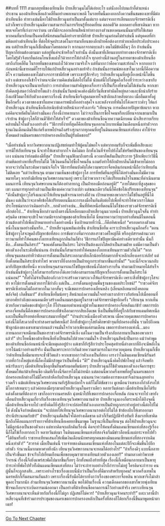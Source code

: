 ##บทที่ 1111 สามกลยุทธิ์ของเทียนซือ
ป๋ายเสี่ยวฉุนไม่ได้เอ่ยอะไร แต่นั่งลงไปบนเก้าอี้ตำแหน่งประธาน มองต้าเทียนซือแล้วคลี่ยิ้มอย่างพอเหมาะพอดี ในรอยยิ้มนี้มองออกถึงความชื่นชมของเขาที่มีต่อต้าเทียนซือ
ท่าทางเช่นนี้หาใช่ป๋ายเสี่ยวฉุนทำเป็นมาตั้งแต่แรก แต่มาจากการเลียนแบบจักรพรรดิเซิ่ง แล้วก็เพราะป๋ายเสี่ยวฉุนมีความสามารถในการเรียนรู้ที่ยอดเยี่ยม ตลอดชีวิต ตลอดทางที่เขาเดินมา หากพบเจอใครที่เก่งกาจกว่าตน เขาก็มักจะลอกเลียนสีหน้าท่าทางบางส่วนของคนคนนั้นมาปรับใช้เสมอ
หากคนที่มาเยือนเป็นคนที่สนิทสนมกันดีอย่างราชาผียักษ์ ป๋ายเสี่ยวฉุนย่อมไม่ทำเช่นนี้ แต่บุคคลที่อำมหิตอย่างต้าเทียนซือ ที่ต่อให้จุดประสงค์ในการมาเยือนของอีกฝ่ายคือต้องการช่วยเหลือประคับประคองตน แต่ป๋ายเสี่ยวฉุนก็เชื่อมั่นมาโดยตลอดว่า หากนอกจากตบะแล้ว ตนไม่มีข้อดีอื่นๆ อีก ถ้าเช่นนั้นปัญหาก็ย่อมต้องตามมา แต่อยู่ที่แค่จะช้าหรือเร็วเท่านั้น
ดังนั้นเขาที่เลียนแบบท่าทางของจักรพรรดิเซิ่งโดยไม่รู้ตัวจึงยกยิ้มอ่อนโยนซึ่งแฝงไว้ด้วยการให้กำลังใจ
ทุกอย่างนี้ล้วนอยู่ในสายตาของต้าเทียนซือ เขาถึงกับคลี่ยิ้ม ในรอยยิ้มของเขาแฝงไว้ด้วยความจริงใจ แต่ที่มากกว่าคือความสะท้อนใจ หากบอกว่าก่อนหน้านี้เขายอมศิโรราบให้แก่ป๋ายเสี่ยวฉุนอย่างแท้จริง ถ้าเช่นนั้นอารมณ์ของเขาในเวลานี้ก็คือความดีใจ ความคิดของเขาไม่ต่างจากราชาผียักษ์ เพราะเขารู้สึกจริงๆ ว่าป๋ายเสี่ยวฉุนที่อยู่เบื้องหน้านี้โตขึ้นแล้ว
แต่เขาเองก็เข้าใจว่าตนจะมีความคิดเช่นนี้ต่อไปไม่ได้ นับแต่นี้ไปไม่พูดถึงเรื่องที่ว่าระหว่างเขากับป๋ายเสี่ยวฉุนจะเป็นนายกับบ่าว การลำดับความสำคัญของเรื่องราวก็เป็นเรื่องที่ขาดไม่ได้เช่นกัน หากเขายังคิดอยู่เสมอว่าอีกฝ่ายโตแล้ว ถ้าเช่นนั้นวันหน้าคงต้องมีสักวันที่เขาทำผิดใหญ่หลวงและชักนำภัยร้ายถึงแก่ชีวิตมาให้กับตัวเองเพราะเรื่องนี้
ต้าเทียนซือจึงสูดลมหายใจเข้าลึกแล้วหลับตาลง เมื่อลืมตาทั้งคู่ขึ้นอีกครั้ง ดวงตาของเขาก็เผยความเคารพนับถืออย่างสุดใจ และหลังจากที่หันไปโค้งคารวะต่ำๆ ให้แก่ป๋ายเสี่ยวฉุน ต้าเทียนซือก็เอ่ยเนิบช้าด้วยสีหน้าเอาจริงเอาจัง
“เทียนจุน การคลี่คลายปัญหาข้อแรก หากแค่คิดจะหยัดยืนได้อย่างมั่นคง เรื่องนี้ง่ายดายมาก ไม่ว่าจะเป็นการซื้อใจคนหรือเปลี่ยนจากแขกมาเป็นเจ้าบ้าน ข้าผู้อาวุโสก็ล้วนมีวิธีทำให้สำเร็จ!” ดวงตาของต้าเทียนซือฉายความเฉียบคม น้ำเสียงราบเรียบคล้ายมั่นใจในตัวเองอย่างยิ่ง
“วิธีการที่ง่ายที่สุดก็คือเทียนจุนออกนโยบายเพิ่มเงินเดือนหนึ่งเท่าตัวจากฐานเงินเดือนเดิมให้แก่ครึ่งเทพไปจนถึงสร้างฐานรากทุกคนที่อยู่ในดินแดนเซียนแห่งที่สอง ค่าใช้จ่ายทั้งหมดล้วนมีนครเขตการปกครองหลักเป็นผู้รับผิดชอบ!”


“เมื่อทำเช่นนี้ หากวิเศษกาลนานปฏิเสธย่อมทำให้ผู้คนไม่พอใจ แต่หากยอมรับก็จะเพิ่มชื่อเสียงและบารมีให้กับเทียนจุน นี่จะทำให้เขาลำบากใจ คิดไม่ตก อีกทั้งเงินที่จ่ายไปยังไม่ใช่ทรัพย์สินของเทียนจุนเอง แน่นอนว่าย่อมต้องดีที่สุด”
ป๋ายเสี่ยวฉุนฟังมาถึงตรงนี้ ดวงตาก็พลันเป็นประกาย รู้สึกเพียงว่าวิธีนี้อำมหิตอย่างหาที่เปรียบไม่ได้ ใช้เงินคนอื่นไปซื้อใจคนอื่น แถมยังทำให้อีกฝ่ายกลืนไม่เข้าคายไม่ออก หากจะว่ากันในระดับความน่าเจ็บใจ วิธีการที่ตนบังคับใส่ความพระยาจื่อหลินก่อนหน้านี้ถือว่าเทียบกันไม่ติดเลย
“แต่ว่าเทียนจุน ตามความเห็นของข้าผู้อาวุโส การที่หยัดยืนอยู่ที่นี่ได้อย่างมั่นคงไม่มีความหมายใดๆ หากยังมีเทียนจุนวิเศษกาลนานอยู่ เพราะไม่ว่าพวกเราจะได้เปรียบเช่นไรในขณะที่ดำเนินตามแผนการนี้ เทียนจุนวิเศษกาลนานก็ต้องทำลายกฎ เป็นฝ่ายลงมือก่อนอยู่ดี!”
“ภายใต้ตบะที่สูงสุดของเขา แผนการทุกอย่างล้วนเป็นเพียงแค่ความว่างเปล่า แต่ขณะเดียวกันนี่ก็คือข้อได้เปรียบของเทียนจุน”
“ดังนั้นข้าผู้อาวุโสจึงแนะนำให้เทียนจุนพิจารณาอย่างถี่ถ้วน เป้าหมายของพวกเราไม่ใช่ยืนอยู่ที่นี่ได้มั่นคง แต่เป็นว่าจะอาศัยข้อได้เปรียบตอนนี้และการลงมือในอันดับต่อไปเพื่อที่จะทำให้พวกเราได้ผลประโยชน์มากกว่าเดิมอย่างไร...ยกตัวอย่างเช่น...พื้นที่ทิศเหนือที่ตอนนี้ไม่ใช่ของราชวงศ์จักรพรรดิเซิ่งอีกต่อไป...” ต้าเทียนซือกล่าวมาถึงตรงนี้ก็เหลือบมองป๋ายเสี่ยวฉุนแวบหนึ่ง
ป๋ายเสี่ยวฉุนใจสั่น ทำท่าครุ่นคิด เขาพอจะเข้าใจความนัยจากคำพูดของต้าเทียนซือได้ นี่หมายความว่าทุกอย่างที่ตนมีในตอนนี้ล้วนต้องทำไปเพื่อเป้าหมายอย่างใดอย่างหนึ่ง ซึ่งเป้าหมายที่ว่านี้...ก็คือทิศเหนือ!
“ครอบครองตัวตนหนึ่งในนามอย่างนั้นหรือ...” ป๋ายเสี่ยวฉุนพลันเอ่ยขึ้น
ต้าเทียนซือยิ้ม คารวะป๋ายเสี่ยวฉุนอีกครั้ง
“ตอนนี้ข้าผู้อาวุโสจะพูดถึงปัญหาข้อที่สอง การขัดขวางที่มาจากสองราชวงศ์ใหญ่ก็ดี หรืออุปสรรคด้านเวลายาวนานที่ทำให้คนของโลกทงเทียนถูกกลืนกินก็ช่าง วิธีการแก้ไขปัญหามีแค่อย่างเดียวเท่านั้น นั่นก็คือ...ตั้งตนเป็นอิสระ!”
“ขอแค่ตั้งตนเป็นอิสระ ไม่จำเป็นต้องแบ่งใต้หล้าเป็นสามฝ่าย แต่มีความเป็นตัวของตัวเองในระดับที่แน่นอน ถ้าเช่นนั้นก็สามารถทำให้คนของโลกทงเทียนมารวมตัวกันได้”
“หากเทียนจุนแสดงท่าทีว่าต้องการตั้งตนเป็นอิสระออกมาสักเล็กน้อยก็ย่อมยากที่จะหลีกเลี่ยงเคราะห์ภัย! แต่ยิ่งตั้งตนเป็นอิสระช้าเท่าไหร่ พวกเราก็ยิ่งกลายเป็นฝ่ายถูกกระทำมากขึ้นเท่านั้น!”
“และนี่ก็จะหวนกลับมายังปัญหาข้อที่หนึ่ง หากเทียนจุนสามารถแก้ไขปัญหาข้อหนึ่งได้อย่างราบรื่น ทำตามเป้าหมายได้สำเร็จ ถ้าเช่นนั้นข้าผู้อาวุโสก็สามารถรับรองได้เลยว่าต้องสามารถแก้ปัญหาเรื่องการตั้งตนเป็นอิสระได้แน่นอน!”
“ทั้งยังไม่จำเป็นต้องกังวลว่าจะสร้างความระแวงให้แก่จักรพรรดิเซิ่ง เพราะสิ่งที่ข้าผู้อาวุโสจะทำ หาใช่การตั้งตนด้วยการใช้กำลัง แต่เป็น...การตั้งตนอยู่บนพื้นฐานของผลประโยชน์!”
“ราชวงศ์จักรพรรดิเซิ่งย่อมไม่ถือสาหากในเวลาสั้นๆ จะมีเขตการปกครองเลี่ยนหลิง (เลี่ยนหลิงหมายถึงหลอมพลังจิต) เกิดขึ้นมา!” ต้าเทียนซือยิ้มน้อยๆ สีหน้าแฝงความมั่นใจอย่างแรงกล้าราวกับย้อนไปเมื่อตอนที่เขาอาศัยกำลังของคนคนเดียวสร้างคลื่นลมมรสุมอยู่ในราชวงศ์จักรพรรดิขุยอีกครั้ง
“เทียนจุน หากเห็นด้วยกับความคิดของข้าผู้อาวุโส ก็โปรดมอบตำแหน่งผู้ช่วยในเขตการปกครองจื่อหลันแก่ข้า! เขตการปกครองจื่อหลันนี้คือเขตการปกครองที่ข้าเลือกมาจากสิบเอ็ดเขต ซึ่งเป็นพื้นที่ที่อยู่ใกล้กับชายแดนทิศเหนือและเป็นพื้นที่รอยต่อที่เหมาะสมมากที่สุด!”
“ปานประหนึ่งเมืองหัวสะพาน เมื่อควบคุมเขตการปกครองแห่งนี้ได้ก็สะดวกที่จะทำสงครามทิศเหนือ! อีกทั้งข้าผู้อาวุโสยังศึกษาต้าจุนที่ปกครองที่นั่น รวมไปถึงคนฟ้าลูกน้องของเขาเขามาก่อนแล้วจนมั่นใจว่าเวลาเพียงแค่สามเดือน เขตการปกครองแห่งนี้...มองภายนอกอาจเหมือนเป็นของราชวงศ์จักรพรรดิเซิ่ง แต่ในความเป็นจริงกลับกลายมาเป็นของพวกเราแล้ว!” ประโยคนี้ของต้าเทียนซือยิ่งเปี่ยมล้นไปด้วยความมั่นใจ
ป๋ายเสี่ยวฉุนสีหน้าปั้นยาก แม้ว่าคำพูดของต้าเทียนซือก่อนหน้านี้จะมีเหตุผลอยู่บ้าง แต่เขาก็ยังรู้สึกว่าประโยคสุดท้ายนี่ต่างหากที่ถึงจะมีพลังในการโน้มน้าวอย่างแท้จริง นั่นเป็นเพราะหากว่ากันด้วยความสามารถในการควบคุมคน ป๋ายเสี่ยวฉุนก็เชื่อว่าต้าเทียนซือมีมาแทบจะชั่วชีวิตแล้ว หากเขาบอกว่าตัวเองเป็นที่สอง เกรงว่าในดินแดนเซียนนิรันดร์กาลที่กว้างใหญ่แห่งนี้ก็คงไม่มีกล้าพูดว่าเป็นที่หนึ่ง
“ดี!” ป๋ายเสี่ยวฉุนนิ่งคิดไปพักใหญ่ แล้วจึงพยักหน้ารับเบาๆ เมื่อต้าเทียนซือลุกขึ้นยืนพร้อมอมยิ้มน้อยๆ ป๋ายเสี่ยวฉุนก็ใช้ตัวตนของตัวเองจัดการธุระทั้งหมดให้แก่ต้าเทียนซือ เดิมทีเรื่องนี้จัดการได้ไม่ง่ายนัก แต่ตอนนี้พวกครึ่งเทพที่อยู่ในนครเขตการปกครองหลักต่างก็ไม่มีใครกล้าหือกับป๋ายเสี่ยวฉุน แน่นอนว่าความต้องการของเขาจึงผ่านฉลุยอย่างรวดเร็ว
แม้แต่เทียนจุนวิเศษกาลนานยังรู้สึกแปลกใจ แต่ก็ไม่ได้ขัดขวาง ดูเหมือนว่าเขาเองก็กำลังรอให้มีโอกาสเหมาะๆ แล้วค่อยลงมือรุกฆาตป๋ายเสี่ยวฉุนในคราวเดียว
หลายวันต่อมา เมื่อต้าเทียนซือได้รับแต่งตั้งตามที่ต้องการ เขาก็ออกจากนครหลัก มุ่งหน้าไปที่เขตการปกครองจื่อหลัน ก่อนจะจากไป เขายังเตือนป๋ายเสี่ยวฉุนเกี่ยวกับเรื่องของเทียนจุนวิเศษกาลนานด้วย
ป๋ายเสี่ยวฉุนเองก็ตระหนักได้ถึงจุดนี้ เมื่อต้าเทียนซือจากไป เขายิ่งคิดก็ยิ่งรู้สึกว่าจะปล่อยให้ตัวเองกลายเป็นฝ่ายถูกกระทำอยู่อย่างนี้ต่อไปไม่ได้ ดังนั้นจึงกำหมัดแน่น
“จะปล่อยให้เทียนจุนวิเศษกาลนานรอต่อไปไม่ได้ ข้าต้องบีบให้เขาออกมาประนีประนอมกับข้า!” ป๋ายเสี่ยวฉุนตัดสินใจได้อย่างเด็ดขาด แล้วก็เริ่มปฏิบัติจริงทันที สิ่งแรกที่เขาคิดนึกถึงก็คือแผนการร้ายกาจที่ต้าเทียนซือเคยยกขึ้นมาพูด
ในฐานะที่เป็นเทียนจุน ต่อให้ป๋ายเสี่ยวฉุนจะไม่มีลูกน้องเป็นของตัวเอง แต่หากคิดจะผลักดันเรื่องนี้ คิดจะทำให้คนทั้งดินแดนเซียนแห่งที่สองรู้เรื่องนี้ก็ไม่ใช่เรื่องยากอะไร หลายวันต่อมา ในดินแดนเซียนแห่งที่สองจึงเริ่มมีข่าวลือหนึ่งแผ่กระจายไปทั่ว
“ได้ยินหรือยัง ราชาทงเทียนเสนอให้เพิ่มเงินเดือนนักพรตทุกคนของดินแดนเซียนแห่งที่สองจากเดิมหนึ่งเท่าตัว!”
“สวรรค์ เมื่อเป็นเช่นนี้ รายจ่ายของดินแดนเซียนแห่งที่สองในแต่ละปีก็จะเพิ่มขึ้นไปอีกเท่าตัว จำนวนนี้มากมหาศาลยิ่งนัก เทียนจุนวิเศษกาลนานจะยอมได้อย่างไร!”
“ถ้าเรื่องดีๆ แบบนี้กลายเป็นจริงขึ้นมา ข้าจะรีบไปเยี่ยมเยือนเพื่อขอบคุณราชาทงเทียนด้วยตัวเองเลย!!”
ท่ามกลางคำวิพากษ์วิจารณ์ เรื่องนี้จึงยิ่งแพร่สะพัดไปมากขึ้นเรื่อยๆ อีกทั้งพอถึงท้ายที่สุด เรื่องนี้ก็เหมือนกลายมาเป็นพายุบ้าระห่ำที่พัดไปทั่วทั้งดินแดนเซียนแห่งที่สอง ไม่ว่าจะกำราบอย่างไรก็กำราบไม่อยู่
ใครคิดจะกำราบ คนผู้นั้นก็จะถูกสงสัย...เพราะอย่างไรซะเรื่องแบบนี้นับว่าเป็นเรื่องที่ดีมากสำหรับทุกคน!
พวกครึ่งเทพในนครหลักก็เริ่มลนลานกันแล้ว เพราะเรื่องนี้รับมือได้ยากยิ่งกว่าเรื่องของพระยาจื่อหลิน พวกเขาจึงไม่กล้าพูดอะไรมากนัก
ส่วนเทียนจุนวิเศษกาลนานนั้น พอได้ยินเรื่องนี้ ความเดือดดาลของเขาก็พวยพุ่งเทียมฟ้าจนเกือบจะระเบิดอารมณ์ออกมา เป็นอย่างที่ต้าเทียนซือคาดการณ์ไว้อย่างแท้จริง เพราะเทียนจุนวิเศษกาลนานจะเห็นด้วยกับเรื่องนี้ก็ไม่ถูก ปฏิเสธก็ไม่ควร!
“ป๋ายเสี่ยวฉุนเจ้าคนระยำ!!”
และเวลานี้ป๋ายเสี่ยวฉุนที่เข้าร่วมการประชุมของนครเขตการปกครองหลักเป็นครั้งที่สองก็ได้ยกเรื่องนี้ขึ้นมาพูดหน้าตาเฉย!


------


[Go To Next Chapter]( ./84.md)